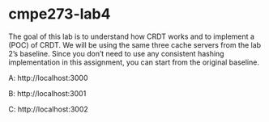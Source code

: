 cmpe273-lab4
============

The goal of this lab is to understand how CRDT works and to implement a (POC) of CRDT.
We will be using the same three cache servers from the lab 2’s baseline. Since you don’t need to use any consistent hashing implementation in this assignment, you can start from the original baseline.

A: http://localhost:3000

B: http://localhost:3001

C: http://localhost:3002
